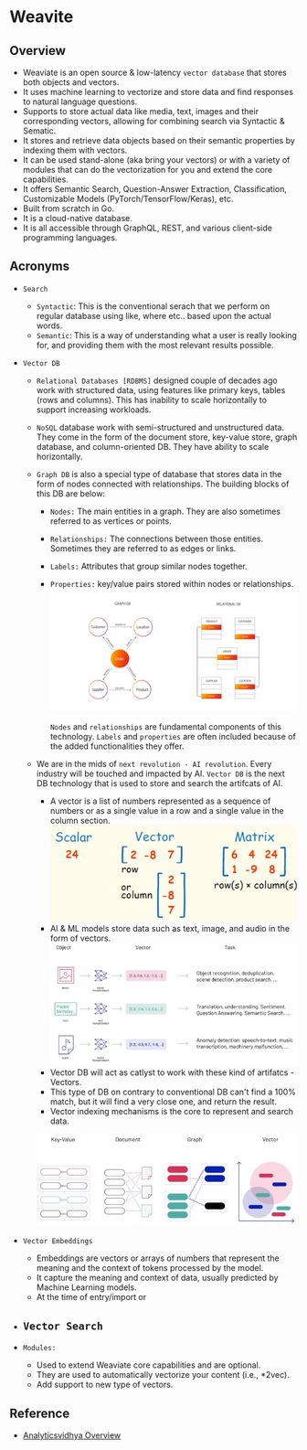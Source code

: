 # Weavite

## Overview
- Weaviate is an open source & low-latency `vector database` that stores both objects and vectors.
- It uses machine learning to vectorize and store data and find responses to natural language questions.
- Supports to store actual data like media, text, images and their corresponding vectors, allowing for combining search via Syntactic & Sematic.
- It stores and retrieve data objects based on their semantic properties by indexing them with vectors.
- It can be used stand-alone (aka bring your vectors) or with a variety of modules that can do the vectorization for you and extend the core capabilities.
- It offers Semantic Search, Question-Answer Extraction, Classification, Customizable Models (PyTorch/TensorFlow/Keras), etc.
- Built from scratch in Go.
- It is a cloud-native database.
- It is all accessible through GraphQL, REST, and various client-side programming languages.

## Acronyms
- `Search`
  - `Syntactic`: This is the conventional serach that we perform on regular database using like, where etc.. based upon the actual words.
  - `Semantic`: This is a way of understanding what a user is really looking for, and providing them with the most relevant results possible.
- `Vector DB`
  - `Relational Databases [RDBMS]` designed couple of decades ago work with structured data, using features like primary keys, tables (rows and columns). This has inability to scale horizontally to support increasing workloads.
  - `NoSQL` database work with semi-structured and unstructured data. They come in the form of the document store, key-value store, graph database, and column-oriented DB. They have ability to scale horizontally.
  - `Graph DB` is also a special type of database that stores data in the form of nodes connected with relationships. The building blocks of this DB are below:
    - `Nodes:` The main entities in a graph. They are also sometimes referred to as vertices or points.
    - `Relationships:` The connections between those entities. Sometimes they are referred to as edges or links.
    - `Labels:` Attributes that group similar nodes together.
    - `Properties:` key/value pairs stored within nodes or relationships.
      ![](../../01-images/graphvsrdbms.png)
    
      `Nodes` and `relationships` are fundamental components of this technology. `Labels` and `properties` are often included because of the added functionalities they offer.
  - We are in the mids of `next revolution - AI revolution`. Every industry will be touched and impacted by AI. `Vector DB` is the next DB technology that is used to store and search the artifcats of AI.
    - A vector is a list of numbers represented as a sequence of numbers or as a single value in a row and a single value in the column section.
      ![](../../01-images/LinearAlgebra.png)
    - AI & ML models store data such as text, image, and audio in the form of vectors.
      ![](../../01-images/VectorDB_Storage.png)
    - Vector DB will act as catlyst to work with these kind of artifatcs - Vectors.
    - This type of DB on contrary to conventional DB can't find a 100% match, but it will find a very close one, and return the result.
    - Vector indexing mechanisms is the core to represent and search data.
  
    ![](../../01-images/DBEvolution.jpg)

- `Vector Embeddings` 
   - Embeddings are vectors or arrays of numbers that represent the meaning and the context of tokens processed by the model.
   - It capture the meaning and context of data, usually predicted by Machine Learning models.
   - At the time of entry/import or 

- `Vector Search`
  - 

- `Modules:`
  - Used to extend Weaviate core capabilities and are optional.
  - They are used to automatically vectorize your content (i.e., *2vec).
  - Add support to new type of vectors.

## Reference
- [Analyticsvidhya Overview](https://www.analyticsvidhya.com/blog/2022/02/weaviate-towards-the-new-era-of-vector-search-engines/)